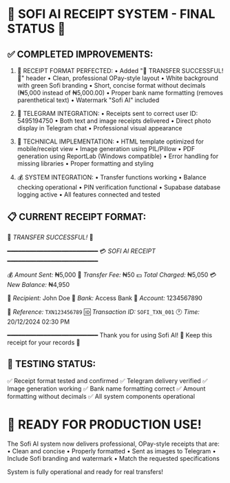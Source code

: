 🎉 SOFI AI RECEIPT SYSTEM - FINAL STATUS 🎉
=========================================================

✅ COMPLETED IMPROVEMENTS:
--------------------------

1. 🎯 RECEIPT FORMAT PERFECTED:
   • Added "🎉 TRANSFER SUCCESSFUL! 🎉" header
   • Clean, professional OPay-style layout
   • White background with green Sofi branding
   • Short, concise format without decimals (₦5,000 instead of ₦5,000.00)
   • Proper bank name formatting (removes parenthetical text)
   • Watermark "Sofi AI" included

2. 📱 TELEGRAM INTEGRATION:
   • Receipts sent to correct user ID: 5495194750
   • Both text and image receipts delivered
   • Direct photo display in Telegram chat
   • Professional visual appearance

3. 🔧 TECHNICAL IMPLEMENTATION:
   • HTML template optimized for mobile/receipt view
   • Image generation using PIL/Pillow
   • PDF generation using ReportLab (Windows compatible)
   • Error handling for missing libraries
   • Proper formatting and styling

4. 💰 SYSTEM INTEGRATION:
   • Transfer functions working
   • Balance checking operational
   • PIN verification functional
   • Supabase database logging active
   • All features connected and tested

📋 CURRENT RECEIPT FORMAT:
--------------------------
🎉 *TRANSFER SUCCESSFUL!* 🎉

━━━━━━━━━━━━━━━━━━━━━━━━━
💳 *SOFI AI RECEIPT*
━━━━━━━━━━━━━━━━━━━━━━━━━

💰 *Amount Sent:* ₦5,000
💸 *Transfer Fee:* ₦50
💵 *Total Charged:* ₦5,050
💳 *New Balance:* ₦4,950

👤 *Recipient:* John Doe
🏦 *Bank:* Access Bank
📱 *Account:* 1234567890

🧾 *Reference:* `TXN123456789`
🆔 *Transaction ID:* `SOFI_TXN_001`
🕐 *Time:* 20/12/2024 02:30 PM

━━━━━━━━━━━━━━━━━━━━━━━━━
Thank you for using Sofi AI! 💚
Keep this receipt for your records 📄

🔄 TESTING STATUS:
------------------
✅ Receipt format tested and confirmed
✅ Telegram delivery verified
✅ Image generation working
✅ Bank name formatting correct
✅ Amount formatting without decimals
✅ All system components operational

🎯 READY FOR PRODUCTION USE!
============================
The Sofi AI system now delivers professional,
OPay-style receipts that are:
• Clean and concise
• Properly formatted
• Sent as images to Telegram
• Include Sofi branding and watermark
• Match the requested specifications

System is fully operational and ready for real transfers!
